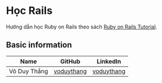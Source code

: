 # Học Rails

Hướng dẫn học Ruby on Rails theo sách
[Ruby on Rails Tutorial](https://www.railstutorial.org/book).

## Basic information
| Name         | GitHub                         			| LinkedIn                       						|
| ------------ | -------------------------------------------| ------------------------------------------------------|
| Võ Duy Thắng | [voduythang](https://github.com/voduythang)| [voduythang](https://www.linkedin.com/in/voduythang/) |

